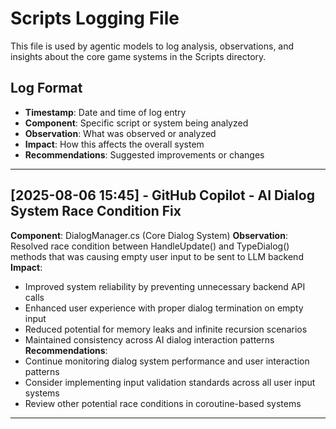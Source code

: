 # Scripts Logging File

This file is used by agentic models to log analysis, observations, and insights about the core game systems in the Scripts directory.

## Log Format
- **Timestamp**: Date and time of log entry
- **Component**: Specific script or system being analyzed
- **Observation**: What was observed or analyzed
- **Impact**: How this affects the overall system
- **Recommendations**: Suggested improvements or changes

---

## [2025-08-06 15:45] - GitHub Copilot - AI Dialog System Race Condition Fix
**Component**: DialogManager.cs (Core Dialog System)
**Observation**: Resolved race condition between HandleUpdate() and TypeDialog() methods that was causing empty user input to be sent to LLM backend
**Impact**: 
- Improved system reliability by preventing unnecessary backend API calls
- Enhanced user experience with proper dialog termination on empty input
- Reduced potential for memory leaks and infinite recursion scenarios
- Maintained consistency across AI dialog interaction patterns
**Recommendations**: 
- Continue monitoring dialog system performance and user interaction patterns
- Consider implementing input validation standards across all user input systems
- Review other potential race conditions in coroutine-based systems

---

<!-- Agentic models: Add your logging entries below this line -->
